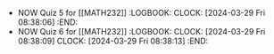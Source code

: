 - NOW Quiz 5 for [[MATH232]]
  :LOGBOOK:
  CLOCK: [2024-03-29 Fri 08:38:06]
  :END:
- NOW Quiz 6 for [[MATH232]]
  :LOGBOOK:
  CLOCK: [2024-03-29 Fri 08:38:09]
  CLOCK: [2024-03-29 Fri 08:38:13]
  :END:
